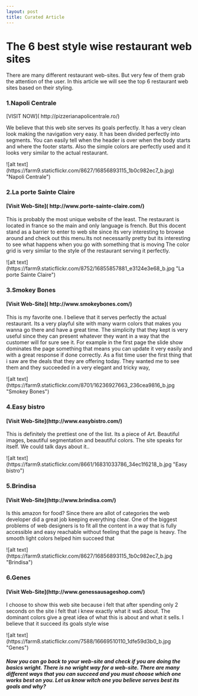 ```yaml
---
layout: post
title: Curated Article
---
```


<h1>The 6 best style wise restaurant web sites </h1>

<p>There are many different restaurant web-sites. But very 
few of them grab the attention of the user. In this article we will see 
the top 6 restaurant web sites based on their styling. </p>


<h3>1.Napoli Centrale</h3>
[VISIT NOW]( http://pizzerianapolicentrale.ro/)
<p>We believe that this web site serves its goals perfectly. It has a very clean look making the navigation very easy. It has been divided perfectly into segments. You can easily tell when the header is over when the body starts and where the footer starts. Also the simple colors are perfectly used and it looks very similar to the actual restaurant.
</p>
![alt text](https://farm9.staticflickr.com/8627/16856893115_1b0c982ec7_b.jpg) "Napoli Centrale")


<h3>2.La porte Sainte Claire</h3>
<h4>[Visit Web-Site]( http://www.porte-sainte-claire.com/)</h4>
<p>This is probably the most unique website of the least. The restaurant is located in france so the main and only language is french. But this docent stand as a barrier to enter to web site since its 
very interesting to browse around and check out this menu.Its not necessarily pretty but its interesting to see what happens when you go with something that is moving  The color grid is very similar to the style of the restaurant  serving it perfectly.
</p>
![alt text](https://farm9.staticflickr.com/8752/16855857881_e3124e3e68_b.jpg "La porte Sainte Claire")


<h3>3.Smokey Bones</h3>
<h4>[Visit Web-Site]( http://www.smokeybones.com/)</h4>
<p>This is my favorite one. I believe that it serves perfectly the actual restaurant. Its a very playful site with many warm colors that makes you wanna go there and have a great time. The simplicity that they kept is very useful since they can present whatever they want in a way that the customer will for sure see it. For example in the first page the slide show dominates the page something that means you can update it very easily and with a great response if done correctly. As a fist time user the first thing that i saw are the deals that they are offering today. 
They wanted me to see them and they succeeded in a very elegant and tricky way,
</p>
![alt text](https://farm9.staticflickr.com/8701/16236927663_236cea9816_b.jpg "Smokey Bones")


<h3>4.Easy bistro</h3>
<h4>[Visit Web-Site](http://www.easybistro.com/)</h4>
<p>This is definitely the prettiest one of the list. Its a piece of Art. Beautiful images, beautiful segmentation and beautiful colors. The site speaks for itself. We could talk days about it..
</p>
![alt text](https://farm9.staticflickr.com/8661/16831033786_34ec1f6218_b.jpg "Easy bistro")


<h3>5.Brindisa</h3>
<h4>[Visit Web-Site](http://www.brindisa.com/)</h4>
<p>Is this amazon for food? Since there are allot of categories the web developer did a great job keeping everything clear. One of the biggest problems of web designers is to fit all the content in a way that is fully accessible and easy reachable without feeling that the page is heavy. The smooth light colors helped him succeed that
</p>
![alt text](https://farm9.staticflickr.com/8627/16856893115_1b0c982ec7_b.jpg "Brindisa")


<h3>6.Genes</h3>
<h4>[Visit Web-Site](http://www.genessausageshop.com/)</h4>
<p>I choose to show this web site because i felt that after spending only 2 seconds on the site i felt that i knew exactly what it waS about. The dominant colors give a great idea of what this is about and what it sells. I believe that it succeed its goals style wise
</p>
![alt text](https://farm8.staticflickr.com/7588/16669510110_1dfe59d3b0_b.jpg "Genes")

<h5>Now you can go back to your web-site and check if you are doing the basics wright. There is no wright way for a web-site. There are many different ways that you can succeed  and you must choose which one works best on you. 
Let us know witch one you believe serves best its goals and why?</h5>
